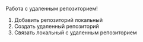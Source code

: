 Работа с удаленным репозиторием!
1. Добавить репозиторий локальный
2. Создать удаленный репозиторий
3. Связать локальный с удаленным репозиторием
